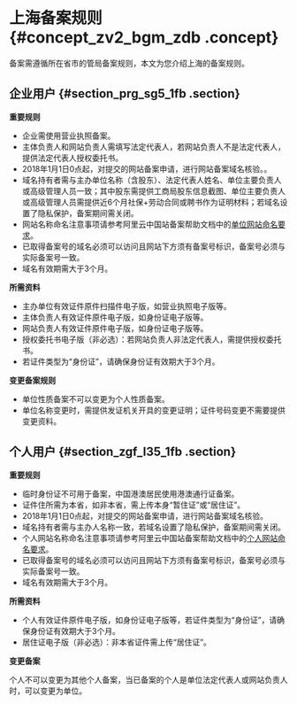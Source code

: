 # 上海备案规则 {#concept_zv2_bgm_zdb .concept}

备案需遵循所在省市的管局备案规则，本文为您介绍上海的备案规则。

## 企业用户 {#section_prg_sg5_1fb .section}

 **重要规则** 

-   企业需使用营业执照备案。
-   主体负责人和网站负责人需填写法定代表人，若网站负责人不是法定代表人，提供法定代表人授权委托书。
-   2018年1月1日0点起，对提交的网站备案申请，进行网站备案域名核验。。
-   域名持有者需与主办单位名称（含股东）、法定代表人姓名、单位主要负责人或高级管理人员一致；其中股东需提供工商局股东信息截图、单位主要负责人或高级管理人员需提供近6个月社保+劳动合同或聘书作为证明材料；若域名设置了隐私保护，备案期间需关闭。
-   网站名称命名注意事项请参考阿里云中国站备案帮助文档中的[单位网站命名要求](https://help.aliyun.com/knowledge_detail/36948.html#title-yw5-zl7-utv)。
-   已取得备案号的域名必须可以访问且网站下方须有备案号标识，备案号必须与实际备案号一致。
-   域名有效期需大于3个月。

 **所需资料** 

-   主办单位有效证件原件扫描件电子版，如营业执照电子版等。
-   主体负责人有效证件原件电子版，如身份证电子版等。
-   网站负责人有效证件原件电子版，如身份证电子版等。
-   授权委托书电子版（非必选）：若网站负责人非法定代表人，需提供授权委托书。
-   若证件类型为“身份证”，请确保身份证有效期大于3个月。

 **变更备案规则** 

-   单位性质备案不可以变更为个人性质备案。
-   单位名称变更时，需提供发证机关开具的变更证明；证件号码变更不需要提供变更资料。

## 个人用户 {#section_zgf_l35_1fb .section}

 **重要规则** 

-   临时身份证不可用于备案，中国港澳居民使用港澳通行证备案。
-   证件住所需为本省，如非本省，需上传本身“暂住证”或“居住证”。
-   2018年1月1日0点起，对提交的网站备案申请，进行网站备案域名核验。
-   域名持有者需与主办人名称一致，若域名设置了隐私保护，备案期间需关闭。
-   个人网站名称命名注意事项请参考阿里云中国站备案帮助文档中的[个人网站命名要求](https://help.aliyun.com/knowledge_detail/36948.html#title-lhm-b1g-ehx)。
-   已取得备案号的域名必须可以访问且网站下方须有备案号标识，备案号必须与实际备案号一致。
-   域名有效期需大于3个月。

 **所需资料** 

-   个人有效证件原件电子版，如身份证电子版等，若证件类型为“身份证”，请确保身份证有效期大于3个月。
-   居住证电子版（非必选）：非本省证件需上传“居住证”。

 **变更备案** 

个人不可以变更为其他个人备案，当已备案的个人是单位法定代表人或网站负责人时，可以变更为单位。

